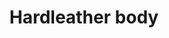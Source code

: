 ---
layout: item
title: Hardleather body
item-id: 1131
datatable: true
id: 1131
name: "Hardleather body"
members: false
lowalch: 68
highalch: 102
examine: "Harder than normal leather."
monsters:
  - id: 955
    name: "Kalphite Worker"
    members: true
    combat_level: 28
    wiki_url: "https://oldschool.runescape.wiki/w/Kalphite_Worker"
    drops:
      - quantity: "1"
        rarity: 0.015625
    image: "https://oldschool.runescape.wiki/images/thumb/8/88/Kalphite_Worker.png/200px-Kalphite_Worker.png?28448"
---